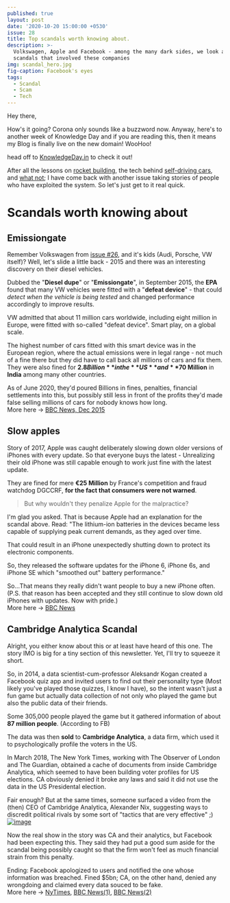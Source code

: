 ```yaml
---
published: true
layout: post
date: '2020-10-20 15:00:00 +0530'
issue: 28
title: Top scandals worth knowing about.
description: >-
  Volkswagen, Apple and Facebook - among the many dark sides, we look at the top
  scandals that involved these companies
img: scandal_hero.jpg
fig-caption: Facebook's eyes
tags:
  - Scandal
  - Scam
  - Tech
---
```

Hey there,

How's it going? Corona only sounds like a buzzword now. Anyway, here's to another week of Knowledge Day and if you are reading this, then it means my Blog is finally live on the new domain! WooHoo!

head off to [KnowledgeDay.in](https://knowledgeday.in) to check it out!

After all the lessons on [rocket building](http://knowledgeday.in/easy-rocket-science/), the tech behind [self-driving cars](http://knowledgeday.in/self-driving-cars/), and [what not](http://knowledgeday.in/); I have come back with another issue taking stories of people who have exploited the system. So let's just get to it real quick.

# Scandals worth knowing about
## Emissiongate
Remember Volkswagen from [issue #26](http://knowledgeday.in/owned/), and it's kids (Audi, Porsche, VW itself)? Well, let's slide a little back - 2015 and there was an interesting discovery on their diesel vehicles.  

Dubbed the "**Diesel dupe**" or "**Emissiongate**", in September 2015, the **EPA** found that many VW vehicles were fitted with a "**defeat device**" - that could _detect when the vehicle is being tested_ and changed performance accordingly to improve results.  

VW admitted that about 11 million cars worldwide, including eight million in Europe, were fitted with so-called "defeat device". Smart play, on a global scale.  

The highest number of cars fitted with this smart device was in the European region, where the actual emissions were in legal range - not much of a fine there but they did have to call back all millions of cars and fix them. 
They were also fined for **$2.8 Billion** in the **US** and **$70 Million** in **India** among many other countries.

As of June 2020, they'd poured Billions in fines, penalties, financial settlements into this, but possibly still less in front of the profits they'd made false selling millions of cars for nobody knows how long.  
More here -> [BBC News, Dec 2015](https://www.bbc.com/news/business-34324772)
 
## Slow apples
Story of 2017, Apple was caught deliberately slowing down older versions of iPhones with every update. So that everyone buys the latest - Unrealizing their old iPhone was still capable enough to work just fine with the latest update.  

They are fined for mere **€25 Million** by France's competition and fraud watchdog DGCCRF, **for the fact that consumers were not warned**.  

> But why wouldn't they penalize Apple for the malpractice?  

I'm glad you asked. That is because Apple had an explanation for the scandal above. Read: "The lithium-ion batteries in the devices became less capable of supplying peak current demands, as they aged over time.  

That could result in an iPhone unexpectedly shutting down to protect its electronic components.

So, they released the software updates for the iPhone 6, iPhone 6s, and iPhone SE which "smoothed out" battery performance."

So...That means they really didn't want people to buy a new iPhone often.  
(P.S. that reason has been accepted and they still continue to slow down old iPhones with updates. Now with pride.)  
More here -> [BBC News](https://www.bbc.com/news/technology-51413724#:~:text=Apple%20has%20been%20fined%2025,said%20consumers%20were%20not%20warned)

## Cambridge Analytica Scandal
Alright, you either know about this or at least have heard of this one. The story IMO is big for a tiny section of this newsletter. Yet, I'll try to squeeze it short.

So, in 2014, a data scientist-cum-professor Aleksandr Kogan created a Facebook quiz app and invited users to find out their personality type (Most likely you've played those quizzes, I know I have), so the intent wasn't just a fun game but actually data collection of not only who played the game but also the public data of their friends.  

Some 305,000 people played the game but it gathered information of about **87 million people**. (According to FB)   

The data was then **sold** to **Cambridge Analytica**, a data firm, which used it to psychologically profile the voters in the US.  

In March 2018, The New York Times, working with The Observer of London and The Guardian, obtained a cache of documents from inside Cambridge Analytica, which seemed to have been building voter profiles for US elections. CA obviously denied it broke any laws and said it did not use the data in the US Presidental election.  

Fair enough? But at the same times, someone surfaced a video from the (then) CEO of Cambridge Analytica, Alexander Nix, suggesting ways to discredit political rivals by some sort of "tactics that are very effective" ;)  
[![image]({{site.baseurl}}/assets/img/ca_ceo_tactics.png)](https://www.bbc.com/news/av/embed/p061p7bd/43465968)

Now the real show in the story was CA and their analytics, but Facebook had been expecting this. They said they had put a good sum aside for the scandal being possibly caught so that the firm won't feel as much financial strain from this penalty.

Ending: Facebook apologized to users and notified the one whose information was breached. Fined $5bn; CA, on the other hand, denied any wrongdoing and claimed every data souced to be fake.  
More here -> [NyTimes](https://www.nytimes.com/2018/04/04/us/politics/cambridge-analytica-scandal-fallout.html), [BBC News(1)](https://www.bbc.com/news/world-us-canada-48972327), [BBC News(2)](https://www.bbc.com/news/technology-43465968)

